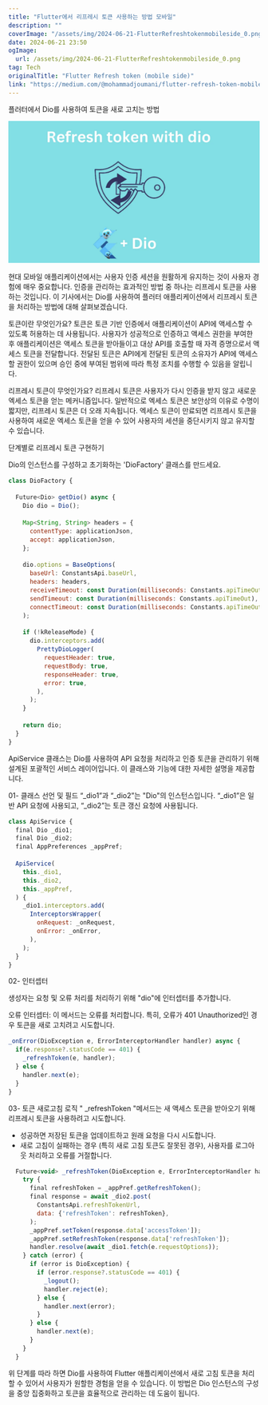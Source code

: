 ```yaml
---
title: "Flutter에서 리프레시 토큰 사용하는 방법 모바일"
description: ""
coverImage: "/assets/img/2024-06-21-FlutterRefreshtokenmobileside_0.png"
date: 2024-06-21 23:50
ogImage: 
  url: /assets/img/2024-06-21-FlutterRefreshtokenmobileside_0.png
tag: Tech
originalTitle: "Flutter Refresh token (mobile side)"
link: "https://medium.com/@mohammadjoumani/flutter-refresh-token-mobile-side-0eb890a4bfa7"
---
```



플러터에서 Dio를 사용하여 토큰을 새로 고치는 방법

![image](/assets/img/2024-06-21-FlutterRefreshtokenmobileside_0.png)

현대 모바일 애플리케이션에서는 사용자 인증 세션을 원활하게 유지하는 것이 사용자 경험에 매우 중요합니다. 인증을 관리하는 효과적인 방법 중 하나는 리프레시 토큰을 사용하는 것입니다. 이 기사에서는 Dio를 사용하여 플러터 애플리케이션에서 리프레시 토큰을 처리하는 방법에 대해 살펴보겠습니다.

토큰이란 무엇인가요?
토큰은 토큰 기반 인증에서 애플리케이션이 API에 액세스할 수 있도록 허용하는 데 사용됩니다. 사용자가 성공적으로 인증하고 액세스 권한을 부여한 후 애플리케이션은 액세스 토큰을 받아들이고 대상 API를 호출할 때 자격 증명으로서 액세스 토큰을 전달합니다. 전달된 토큰은 API에게 전달된 토큰의 소유자가 API에 액세스할 권한이 있으며 승인 중에 부여된 범위에 따라 특정 조치를 수행할 수 있음을 알립니다.

<div class="content-ad"></div>

리프레시 토큰이 무엇인가요?
리프레시 토큰은 사용자가 다시 인증을 받지 않고 새로운 엑세스 토큰을 얻는 메커니즘입니다. 일반적으로 엑세스 토큰은 보안상의 이유로 수명이 짧지만, 리프레시 토큰은 더 오래 지속됩니다. 엑세스 토큰이 만료되면 리프레시 토큰을 사용하여 새로운 엑세스 토큰을 얻을 수 있어 사용자의 세션을 중단시키지 않고 유지할 수 있습니다.

단계별로 리프레시 토큰 구현하기

Dio의 인스턴스를 구성하고 초기화하는 'DioFactory' 클래스를 만드세요.

```js
class DioFactory {

  Future<Dio> getDio() async {
    Dio dio = Dio();

    Map<String, String> headers = {
      contentType: applicationJson,
      accept: applicationJson,
    };

    dio.options = BaseOptions(
      baseUrl: ConstantsApi.baseUrl,
      headers: headers,
      receiveTimeout: const Duration(milliseconds: Constants.apiTimeOut),
      sendTimeout: const Duration(milliseconds: Constants.apiTimeOut),
      connectTimeout: const Duration(milliseconds: Constants.apiTimeOut),
    );

    if (!kReleaseMode) {
      dio.interceptors.add(
        PrettyDioLogger(
          requestHeader: true,
          requestBody: true,
          responseHeader: true,
          error: true,
        ),
      );
    }

    return dio;
  }
}
```

<div class="content-ad"></div>

ApiService 클래스는 Dio를 사용하여 API 요청을 처리하고 인증 토큰을 관리하기 위해 설계된 포괄적인 서비스 레이어입니다. 이 클래스와 기능에 대한 자세한 설명을 제공합니다.

01- 클래스 선언 및 필드
“_dio1”과 “_dio2”는 "Dio"의 인스턴스입니다. “_dio1”은 일반 API 요청에 사용되고, “_dio2”는 토큰 갱신 요청에 사용됩니다.

```js
class ApiService {
  final Dio _dio1;
  final Dio _dio2;
  final AppPreferences _appPref;

  ApiService(
    this._dio1,
    this._dio2,
    this._appPref,
  ) {
    _dio1.interceptors.add(
      InterceptorsWrapper(
        onRequest: _onRequest,
        onError: _onError,
      ),
    );
  }
}
```

02- 인터셉터

<div class="content-ad"></div>

생성자는 요청 및 오류 처리를 처리하기 위해 "dio"에 인터셉터를 추가합니다.

오류 인터셉터:
이 메서드는 오류를 처리합니다. 특히, 오류가 401 Unauthorized인 경우 토큰을 새로 고치려고 시도합니다.

```js
_onError(DioException e, ErrorInterceptorHandler handler) async {
  if(e.response?.statusCode == 401) {
    _refreshToken(e, handler);
  } else {
    handler.next(e);
  }
}
```

03- 토큰 새로고침 로직
" _refreshToken "메서드는 새 액세스 토큰을 받아오기 위해 리프레시 토큰을 사용하려고 시도합니다.

<div class="content-ad"></div>

- 성공하면 저장된 토큰을 업데이트하고 원래 요청을 다시 시도합니다.
- 새로 고침이 실패하는 경우 (특히 새로 고침 토큰도 잘못된 경우), 사용자를 로그아웃 처리하고 오류를 거절합니다.

```js
  Future<void> _refreshToken(DioException e, ErrorInterceptorHandler handler) async {
    try {
      final refreshToken = _appPref.getRefreshToken();
      final response = await _dio2.post(
        ConstantsApi.refreshTokenUrl,
        data: {'refreshToken': refreshToken},
      );
      _appPref.setToken(response.data['accessToken']);
      _appPref.setRefreshToken(response.data['refreshToken']);
      handler.resolve(await _dio1.fetch(e.requestOptions));
    } catch (error) {
      if (error is DioException) {
        if (error.response?.statusCode == 401) {
          _logout();
          handler.reject(e);
        } else {
          handler.next(error);
        }
      } else {
        handler.next(e);
      }
    }
  }
```

위 단계를 따라 하면 Dio를 사용하여 Flutter 애플리케이션에서 새로 고침 토큰을 처리할 수 있어서 사용자가 원할한 경험을 얻을 수 있습니다. 이 방법은 Dio 인스턴스의 구성을 중앙 집중화하고 토큰을 효율적으로 관리하는 데 도움이 됩니다.